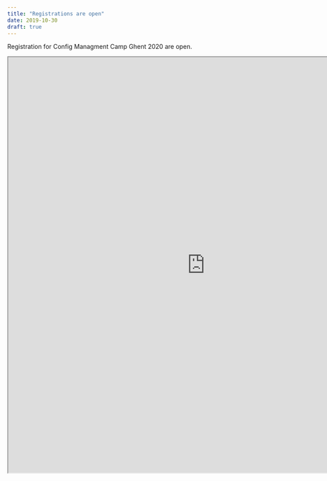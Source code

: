 ```yaml
---
title: "Registrations are open"
date: 2019-10-30
draft: true
---
```



Registration for Config Managment Camp Ghent 2020 are open.

<iframe src="https://registration.cfgmgmtcamp.be/ghent/2020/" width="900px" height="950px"></iframe>
